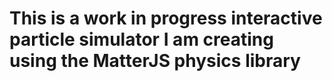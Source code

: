 <h1>This is a work in progress interactive particle simulator I am creating using the MatterJS physics library</h1>
